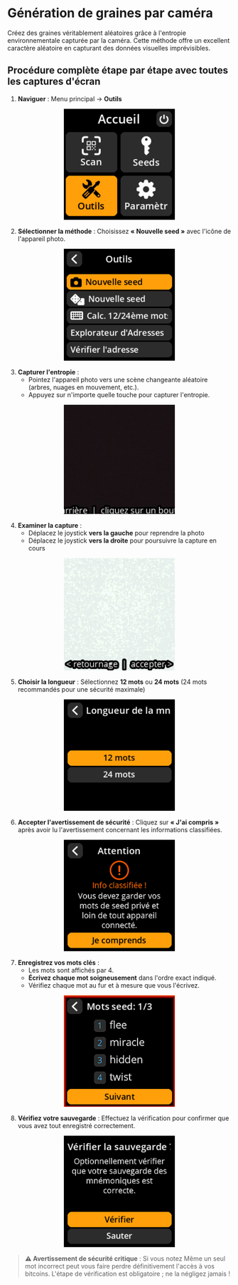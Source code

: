# Génération de graines par caméra

Créez des graines véritablement aléatoires grâce à l'entropie environnementale capturée par la caméra. Cette méthode offre un excellent caractère aléatoire en capturant des données visuelles imprévisibles.

## Procédure complète étape par étape avec toutes les captures d'écran

1. **Naviguer** : Menu principal → **Outils**

<div align="center">
     <img src="images/ToolsOptionSelectView_cn_sm_fr.png" alt="Sélection du menu Outils" width="250"/>
</div>

2. **Sélectionner la méthode** : Choisissez **« Nouvelle seed »** avec l'icône de l'appareil photo.

<div align="center">
     <img src="images/ToolsMenuView_cn_sm_fr.png" alt="Sélection de la méthode de nouvelle graine" width="250"/>
</div>

3. **Capturer l'entropie** :
     - Pointez l'appareil photo vers une scène changeante aléatoire (arbres, nuages en mouvement, etc.).
     - Appuyez sur n'importe quelle touche pour capturer l'entropie.

<div align="center">
     <img src="images/SeedCameraEntropyView_cn_sm_fr.png" alt="Interface de capture d'entropie de l'appareil photo" width="250"/>
</div>

4. **Examiner la capture** :
     - Déplacez le joystick **vers la gauche** pour reprendre la photo
     - Déplacez le joystick **vers la droite** pour poursuivre la capture en cours

<div align="center">
     <img src="images/SeedEntropyPreviewView_cn_sm_fr.png" alt="Aperçu de la capture d'entropie" width="250"/>
</div>

5. **Choisir la longueur** : Sélectionnez **12 mots** ou **24 mots** (24 mots recommandés pour une sécurité maximale)

<div align="center">
     <img src="images/SeedMnemonicLengthView_cn_sm_fr.png" alt="Sélection de la longueur de la graine" width="250"/>
</div>

6. **Accepter l'avertissement de sécurité** : Cliquez sur **« J'ai compris »** après avoir lu l'avertissement concernant les informations classifiées.

<div align="center">
     <img src="images/SeedWarningView_cn_sm_fr.png" alt="Écran d'avertissement de sécurité" width="250"/>
</div>

7. **Enregistrez vos mots clés** :
     - Les mots sont affichés par 4.
     - **Écrivez chaque mot soigneusement** dans l'ordre exact indiqué.
     - Vérifiez chaque mot au fur et à mesure que vous l'écrivez.

<div align="center">
     <img src="images/SeedMnemonicEntryView_cn_sm_fr.png" alt="Écran d'affichage des mots clés" width="250"/>
</div>

8. **Vérifiez votre sauvegarde** : Effectuez la vérification pour confirmer que vous avez tout enregistré correctement.

<div align="center">
     <img src="images/SeedBackupTestView_cn_sm_fr.png" alt="Écran de vérification de la sauvegarde des mots clés" width="250"/>
</div>

> **⚠️ Avertissement de sécurité critique** : Si vous notez Même un seul mot incorrect peut vous faire perdre définitivement l'accès à vos bitcoins. L'étape de vérification est obligatoire ; ne la négligez jamais !
